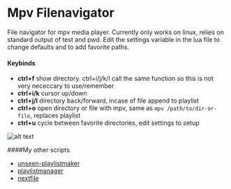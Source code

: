 # Mpv Filenavigator  
File navigator for mpv media player. Currently only works on linux, relies on standard output of test and pwd. Edit the settings variable in the lua file to change defaults and to add favorite paths.

#### Keybinds  
- __ctrl+f__ show directory. ctrl+i/j/k/l call the same function so this is not very nececcary to use/remember
- __ctrl+i/k__ cursor up/down
- __ctrl+j/l__ directory back/forward, incase of file append to playlist
- __ctrl+o__ open directory or file with mpv, same as `mpv /path/to/dir-or-file`, replaces playlist
- __ctrl+u__ cycle between favorite directories, edit settings to setup
  
![alt text](https://giant.gfycat.com/DisfiguredBlindAmethystinepython.gif "Screenshot")

####My other scripts
- [unseen-playlistmaker](https://github.com/donmaiq/unseen-playlistmaker)
- [playlistmanager](https://github.com/donmaiq/Mpv-Playlistmanager)
- [nextfile](https://github.com/donmaiq/mpv-nextfile)
